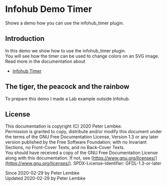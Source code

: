 # Infohub Demo Timer

Shows a demo how you can use the infohub_timer plugin.

## Introduction

In this demo we show how to use the infohub_timer plugin.  
You will see how the timer can be used to change colors on an SVG image.  
Read more in the documentation about

- [Infohub Timer](plugin,infohub_timer)

## The tiger, the peacock and the rainbow

To prepare this demo I made a Lab example outside Infohub.

## License

This documentation is copyright (C) 2020 Peter Lembke.  
Permission is granted to copy, distribute and/or modify this document under the terms of the GNU Free Documentation
License, Version 1.3 or any later version published by the Free Software Foundation; with no Invariant Sections, no
Front-Cover Texts, and no Back-Cover Texts.  
You should have received a copy of the GNU Free Documentation License along with this documentation. If not,
see [https://www.gnu.org/licenses/](https://www.gnu.org/licenses/). SPDX-License-Identifier: GFDL-1.3-or-later

Since 2020-02-29 by Peter Lembke  
Updated 2020-02-29 by Peter Lembke  
